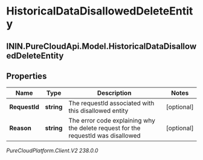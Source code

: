 # HistoricalDataDisallowedDeleteEntity

## ININ.PureCloudApi.Model.HistoricalDataDisallowedDeleteEntity

## Properties

|Name | Type | Description | Notes|
|------------ | ------------- | ------------- | -------------|
| **RequestId** | **string** | The requestId associated with this disallowed entity | [optional] |
| **Reason** | **string** | The error code explaining why the delete request for the requestId was disallowed | [optional] |



_PureCloudPlatform.Client.V2 238.0.0_
